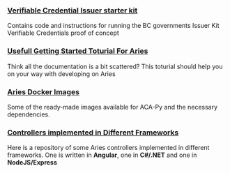 ### [Verifiable Credential Issuer starter kit](https://github.com/bcgov/issuer-kit)
Contains code and instructions for running the BC governments Issuer Kit Verifiable Credentials proof of concept

### [Usefull Getting Started Toturial For Aries](https://ldej.nl/post/becoming-a-hyperledger-aries-developer-getting-started/)
Think all the documentation is a bit scattered? This toturial should help you on your way with developing on Aries

### [Aries Docker Images](https://hub.docker.com/r/bcgovimages/aries-cloudagent)
Some of the ready-made images available for ACA-Py and the necessary dependencies.

### [Controllers implemented in Different Frameworks](https://github.com/hyperledger/aries-acapy-controllers)
Here is a repository of some Aries controllers implemented in different frameworks. One is written in **Angular**,
one in **C#/.NET** and one in **NodeJS/Express**